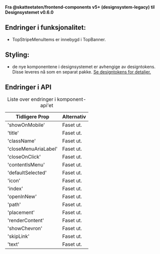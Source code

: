 **Fra @skatteetaten/frontend-components v5+ (designsystem-legacy) til Designsystemet v0.6.0**

## Endringer i funksjonalitet:

- TopStripeMenuItems er innebygd i TopBanner.

## Styling:

- de nye komponentene i designsystemet er avhengige av designtokens. Disse leveres nå som en separat pakke. <a class="brodtekst-link" href="#section-designtokens-deprecated">Se designtokens for detaljer.</a>

## Endringer i API

<!-- For full API-dokumentasjon, vennligst se på <a class="brodtekst-link" href="https://www.skatteetaten.no/stilogtone/designsystemet/komponenter/topbanner/">TopBannerExternal komponent</a> på dokumentasjonssiden til designsystemet. -->

<div class="migration-tabell">
<table>
<caption>Liste over endringer i komponent-api'et</caption>
<thead><tr><th>Tidligere Prop</th><th>Alternativ</th></tr></thead>
<tbody>
<tr>
<td>'showOnMobile'</td>
<td>
Faset ut.
</td>
</tr>
<tr>
<td>'title'</td>
<td>
Faset ut.
</td>
</tr>
<tr>
<td>'className'</td>
<td>
Faset ut.
</td>
</tr>
<tr>
<td>'closeMenuAriaLabel'</td>
<td>
Faset ut.
</td>
</tr>
<tr>
<td>'closeOnClick'</td>
<td>
Faset ut.
</td>
</tr>
<tr>
<td>'contentIsMenu'</td>
<td>
Faset ut.
</td>
</tr>
<tr>
<td>'defaultSelected'</td>
<td>
Faset ut.
</td>
</tr>
<tr>
<td>'icon'</td>
<td>
Faset ut.
</td>
</tr>
<tr>
<td>'index'</td>
<td>
Faset ut.
</td>
</tr>
<tr>
<td>'openInNew'</td>
<td>
Faset ut.
</td>
</tr>
<tr>
<td>'path'</td>
<td>
Faset ut.
</td>
</tr>
<tr>
<td>'placement'</td>
<td>
Faset ut.
</td>
</tr>
<tr>
<td>'renderContent'</td>
<td>
Faset ut.
</td>
</tr>
<tr>
<td>'showChevron'</td>
<td>
Faset ut.
</td>
</tr>
<tr>
<td>'skipLink'</td>
<td>
Faset ut.
</td>
</tr>
<tr>
<td>'text'</td>
<td>
Faset ut.
</td>
</tr>
</tbody>
</table>
</div>
